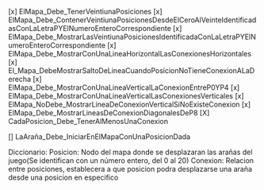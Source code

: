 [x] ElMapa_Debe_TenerVeintiunaPosiciones
[x] ElMapa_Debe_ContenerVeintiunaPosicionesDesdeElCeroAlVeinteIdentificadasConLaLetraPYElNumeroEnteroCorrespondiente
[x] ElMapa_Debe_MostrarLasVeintiunaPosicionesIdentificadaConLaLetraPYElNumeroEnteroCorrespondiente
[x] ElMapa_Debe_MostrarConUnaLineaHorizontalLasConexionesHorizontales
[x] El_Mapa_DebeMostrarSaltoDeLineaCuandoPosicionNoTieneConexionALaDerecha
[x] ElMapa_Debe_MostrarConUnaLineaVerticalLaConexionEntreP0YP4
[x] ElMapa_Debe_MostrarConUnaLineaVerticalLasConexionesVerticales
[x] ElMapa_NoDebe_MostrarLineaDeConexionVerticalSiNoExisteConexion
[x] ElMapa_Debe_MostrarLineasDeConexionDiagonalesDeP8
[X] CadaPosicion_Debe_TenerAlMenosUnaConexion

[] LaAraña_Debe_IniciarEnElMapaConUnaPosicionDada 


Diccionario:
Posicion: Nodo del mapa donde se desplazaran las arañas del juego(Se identifican con un número entero, del 0 al 20)
Conexion: Relacion entre posiciones, establecera a que posicion podra desplazarse una araña desde una posicion en especifico


 
 